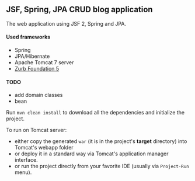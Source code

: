 JSF, Spring, JPA CRUD blog application
---

The web application using JSF 2, Spring and JPA.

#### Used frameworks
- Spring
- JPA/Hibernate
- Apache Tomcat 7 server
- [Zurb Foundation 5](http://foundation.zurb.com/)

#### TODO

- add domain classes
- bean


Run `mvn clean install` to download all the dependencies and initialize the project.


To run on Tomcat server:

- either copy the generated `war` (it is in the project's **target** directory) into Tomcat's webapp folder
- or deploy it in a standard way via Tomcat's application manager interface.
- or run the project directly from your favorite IDE (usually via `Project-Run` menu).
